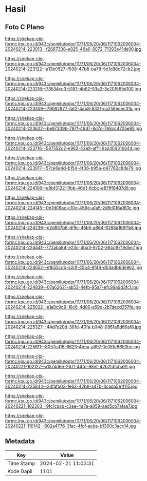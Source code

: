 # Hasil

## Foto C Plano

https://sirekap-obj-formc.kpu.go.id/943c/pemilu/pdpr/11/71/06/20/06/1171062006004-20240214-223013--f2687338-e825-46a0-8072-71393e41de00.jpg

https://sirekap-obj-formc.kpu.go.id/943c/pemilu/pdpr/11/71/06/20/06/1171062006004-20240214-223122--a13b0527-f908-47b8-ba78-5d1d88c72cb2.jpg

https://sirekap-obj-formc.kpu.go.id/943c/pemilu/pdpr/11/71/06/20/06/1171062006004-20240214-223216--73534cc3-5187-4b82-93a2-3e20f565d100.jpg

https://sirekap-obj-formc.kpu.go.id/943c/pemilu/pdpr/11/71/06/20/06/1171062006004-20240214-223309--79062877-faf2-4ab8-832f-ca256ecec31b.jpg

https://sirekap-obj-formc.kpu.go.id/943c/pemilu/pdpr/11/71/06/20/06/1171062006004-20240214-223622--be97209b-797f-49d7-8d7c-768cc4735e95.jpg

https://sirekap-obj-formc.kpu.go.id/943c/pemilu/pdpr/11/71/06/20/06/1171062006004-20240214-223716--587552c2-e962-42a9-aff1-9a2d0631b644.jpg

https://sirekap-obj-formc.kpu.go.id/943c/pemilu/pdpr/11/71/06/20/06/1171062006004-20240214-223917--57ce6a4d-b154-4f36-b95a-d47762c8de79.jpg

https://sirekap-obj-formc.kpu.go.id/943c/pemilu/pdpr/11/71/06/20/06/1171062006004-20240214-224106--e9bf3122-1fbb-46d1-8cbc-e87fff8497d9.jpg

https://sirekap-obj-formc.kpu.go.id/943c/pemilu/pdpr/11/71/06/20/06/1171062006004-20240214-224145--0d7d06ac-c10c-459e-a1a5-2d8d016a163c.jpg

https://sirekap-obj-formc.kpu.go.id/943c/pemilu/pdpr/11/71/06/20/06/1171062006004-20240214-224236--e2d837b8-df9c-45b5-a864-6268a169f1b8.jpg

https://sirekap-obj-formc.kpu.go.id/943c/pemilu/pdpr/11/71/06/20/06/1171062006004-20240214-224441--772aba84-e23c-4ba3-9702-364d8719d5e7.jpg

https://sirekap-obj-formc.kpu.go.id/943c/pemilu/pdpr/11/71/06/20/06/1171062006004-20240214-224652--e1b55cdb-a2df-45b4-9f46-d04adb6de962.jpg

https://sirekap-obj-formc.kpu.go.id/943c/pemilu/pdpr/11/71/06/20/06/1171062006004-20240214-224839--07a62621-ab53-4efb-95a7-efc99a9d3fc1.jpg

https://sirekap-obj-formc.kpu.go.id/943c/pemilu/pdpr/11/71/06/20/06/1171062006004-20240214-225022--e1a8c9d9-18c6-4d00-a59d-2b7decd357fe.jpg

https://sirekap-obj-formc.kpu.go.id/943c/pemilu/pdpr/11/71/06/20/06/1171062006004-20240214-225327--44d7e20d-301d-40fa-b048-0861a8d69af8.jpg

https://sirekap-obj-formc.kpu.go.id/943c/pemilu/pdpr/11/71/06/20/06/1171062006004-20240214-225611--8057cd16-6623-4bea-a897-1e051e8653be.jpg

https://sirekap-obj-formc.kpu.go.id/943c/pemilu/pdpr/11/71/06/20/06/1171062006004-20240221-102127--a137dd6e-267f-44fd-98ef-42b2fdfcba91.jpg

https://sirekap-obj-formc.kpu.go.id/943c/pemilu/pdpr/11/71/06/20/06/1171062006004-20240214-225844--24fafb03-fe63-42b6-a47b-4cada5e1f115.jpg

https://sirekap-obj-formc.kpu.go.id/943c/pemilu/pdpr/11/71/06/20/06/1171062006004-20240221-102303--9fc1cbab-c3ee-4a7a-a859-aad5cb7afaa7.jpg

https://sirekap-obj-formc.kpu.go.id/943c/pemilu/pdpr/11/71/06/20/06/1171062006004-20240221-110142--602a4776-3fac-4fcf-aeba-b1300c3acc14.jpg


## Metadata

| Key        | Value               |
| ---------- | ------------------- |
| Time Stamp | 2024-02-21 11:03:31 |
| Kode Dapil | 1101                |



